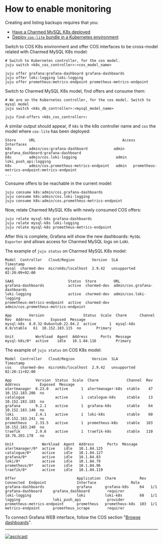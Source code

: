 # How to enable monitoring

Creating and listing backups requires that you:
* [Have a Charmed MySQL K8s deployed](/t/charmed-mysql-k8s-tutorial-overview/9677?channel=8.0)
* [Deploy `cos-lite` bundle in a Kubernetes environment](https://charmhub.io/topics/canonical-observability-stack/tutorials/install-microk8s)

Switch to COS K8s environment and offer COS interfaces to be cross-model related with Charmed MySQL K8s model:
```shell
# Switch to Kubernetes controller, for the cos model.
juju switch <k8s_cos_controller>:<cos_model_name>

juju offer grafana:grafana-dashboard grafana-dashboards
juju offer loki:logging loki-logging
juju offer prometheus:metrics-endpoint prometheus-metrics-endpoint
```

Switch to Charmed MySQL K8s model, find offers and consume them:
```shell
# We are on the Kubernetes controller, for the cos model. Switch to mysql model
juju switch <k8s_db_controller>:<mysql_model_name>

juju find-offers <k8s_cos_controller>:
```

A similar output should appear, if `k8s` is the k8s controller name and `cos` the model where `cos-lite` has been deployed:
```shell
Store      URL                                        Access  Interfaces
k8s        admin/cos:grafana-dashboard            admin   grafana_dashboard:grafana-dashboard
k8s        admin/cos.loki-logging                  admin   loki_push_api:logging
k8s        admin/cos.prometheus-metrics-endpoint   admin   prometheus-metrics-endpoint:metrics-endpoint
...
```

Consume offers to be reachable in the current model:
```shell
juju consume k8s:admin/cos.grafana-dashboards
juju consume k8s:admin/cos.loki-logging
juju consume k8s:admin/cos.prometheus-metrics-endpoint
```

Now, relate Charmed MySQL K8s with newly consumed COS offers:
```shell
juju relate mysql-k8s grafana-dashboards
juju relate mysql-k8s loki-logging
juju relate mysql-k8s prometheus-metrics-endpoint
```

After this is complete, Grafana will show the new dashboards: `MySQL Exporter` and allows access for Charmed MySQL logs on Loki.

The example of `juju status` on Charmed MySQL K8s model:
```shell
Model  Controller   Cloud/Region        Version  SLA          Timestamp
mysql  charmed-dev  microk8s/localhost  2.9.42   unsupported  02:20:09+02:00

SAAS                         Status  Store        URL
grafana-dashboards           active  charmed-dev  admin/cos.grafana-dashboards
loki-logging                 active  charmed-dev  admin/cos.loki-logging
prometheus-metrics-endpoint  active  charmed-dev  admin/cos.prometheus-metrics-endpoint

App        Version                  Status  Scale  Charm      Channel     Rev  Address         Exposed  Message
mysql-k8s  8.0.32-0ubuntu0.22.04.2  active      1  mysql-k8s  8.0/stable   61  10.152.183.115  no       Primary

Unit          Workload  Agent  Address      Ports  Message
mysql-k8s/0*  active    idle   10.1.84.116         Primary
```

The example of `juju status` on COS K8s model:
```shell
Model  Controller   Cloud/Region        Version  SLA          Timestamp
cos    charmed-dev  microk8s/localhost  2.9.42   unsupported  02:20:11+02:00

App           Version  Status  Scale  Charm             Channel  Rev  Address         Exposed  Message
alertmanager  0.23.0   active      1  alertmanager-k8s  stable    47  10.152.183.206  no       
catalogue              active      1  catalogue-k8s     stable    13  10.152.183.183  no       
grafana       9.2.1    active      1  grafana-k8s       stable    64  10.152.183.140  no       
loki          2.4.1    active      1  loki-k8s          stable    60  10.152.183.241  no       
prometheus    2.33.5   active      1  prometheus-k8s    stable   103  10.152.183.240  no       
traefik       2.9.6    active      1  traefik-k8s       stable   110  10.76.203.178   no       

Unit             Workload  Agent  Address      Ports  Message
alertmanager/0*  active    idle   10.1.84.125         
catalogue/0*     active    idle   10.1.84.127         
grafana/0*       active    idle   10.1.84.83          
loki/0*          active    idle   10.1.84.79          
prometheus/0*    active    idle   10.1.84.96          
traefik/0*       active    idle   10.1.84.119         

Offer                            Application  Charm           Rev  Connected  Endpoint              Interface                Role
grafana-dashboards               grafana      grafana-k8s     64   1/1        grafana-dashboard     grafana_dashboard        requirer
loki-logging                     loki         loki-k8s        60   1/1        logging               loki_push_api            provider
prometheus-metrics-endpoint      prometheus   prometheus-k8s  103  1/1        metrics-endpoint      prometheus_scrape        requirer
```

To connect Grafana WEB interface, follow the COS section "[Browse dashboards](https://charmhub.io/topics/canonical-observability-stack/tutorials/install-microk8s)".

---

[![asciicast](https://asciinema.org/a/580608.svg)](https://asciinema.org/a/580608)
